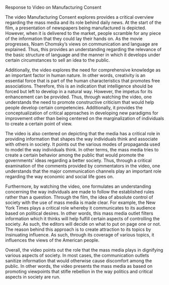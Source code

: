 Response to Video on Manufacturing Consent</p>
The video Manufacturing Consent explores provides a critical overview regarding the mass media and its role behind daily news. At the start of the film, a presentation of newspapers being manufactured is depicted. However, when it is delivered to the market, people scramble for any piece of the information that they could lay their hands on. As the movie progresses, Noam Chomsky’s views on communication and language are explained. Thus, this provides an understanding regarding the relevance of the basic structure of language and the manner in which it develops under certain circumstances to sell an idea to the public.</p> 
Additionally, the video explores the need for comprehensive knowledge as an important factor in human nature. In other words, creativity is an essential force that is part of the human characteristics that promotes free associations. Therefore, this is an indication that intelligence should be forced but left to develop in a natural way. However, the impetus for its enhancement can be provided. Thus, through watching the video, one understands the need to promote constructive criticism that would help people develop certain competencies. Additionally, it provides the conceptualization of critical approaches in developing new paradigms for improvement other than being centered on the marginalization of individuals to create a certain point of view.</p> 
The video is also centered on depicting that the media has a critical role in providing information that shapes the way individuals think and associate with others in society. It points out the various modes of propaganda used to model the way individuals think. In other terms, the mass media tries to create a certain behavior among the public that would promote the governments’ ideas regarding a better society. Thus, through a critical examination of the comments provided by commentators in the video, one understands that the major communication channels play an important role regarding the way economic and social life goes on.</p> 
Furthermore, by watching the video, one formulates an understanding concerning the way individuals are made to follow the established rules rather than a question. Through the film, the idea of absolute control of society with the use of mass media is made clear. For example, the New York Times plays a critical role whereby it communicates to its audience based on political desires. In other words, this mass media outlet filters information which it thinks will help fulfill certain aspects of controlling the society. As such, the editors will decide on what to put on page one or not. The reason behind this approach is to create attraction to its topics by insinuating influence. As such, through its coverage of various topics, it influences the views of the American people.</p> 
Overall, the video points out the role that the mass media plays in dignifying various aspects of society. In most cases, the communication outlets sanitize information that would otherwise cause discomfort among the public. In other words, the video presents the mass media as based on promoting viewpoints that stifle rebellion in the way politics and critical aspects in society are run. 
